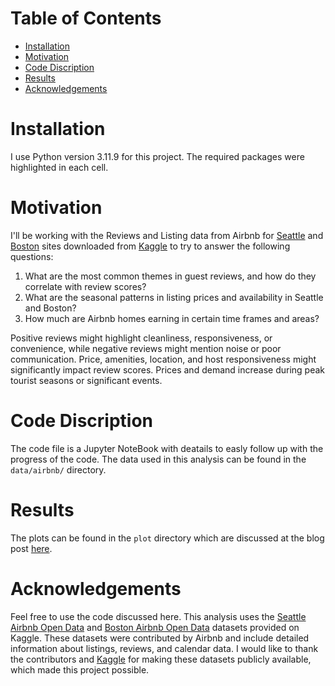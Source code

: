 # Table of Contents

- [Installation](#installation)
- [Motivation](#motivation)
- [Code Discription](#file-discription)
- [Results](#results)
- [Acknowledgements](#acknowledgements)

# Installation
I use Python version 3.11.9 for this project. The required packages were highlighted in each cell. 

# Motivation
I'll be working with the Reviews and Listing data from Airbnb for [Seattle](https://www.kaggle.com/datasets/airbnb/seattle) and [Boston](https://www.kaggle.com/datasets/airbnb/boston) sites downloaded from [Kaggle](https://www.kaggle.com) to try to answer the following questions:

1. What are the most common themes in guest reviews, and how do they correlate with review scores?
2. What are the seasonal patterns in listing prices and availability in Seattle and Boston?
3. How much are Airbnb homes earning in certain time frames and areas?

Positive reviews might highlight cleanliness, responsiveness, or convenience, while negative reviews might mention noise or poor communication. Price, amenities, location, and host responsiveness might significantly impact review scores. Prices and demand increase during peak tourist seasons or significant events.

# Code Discription 
The code file is a Jupyter NoteBook with deatails to easly follow up with the progress of the code. The data used in this analysis can be found in the `data/airbnb/` directory.

# Results
The plots can be found in the `plot` directory which are discussed at the blog post [here](https://abdualazem-fadol.medium.com/exploring-airbnb-trends-a-comparative-analysis-of-boston-and-seattle-a6b5d09c2f78).

# Acknowledgements
Feel free to use the code discussed here. 
This analysis uses the [Seattle Airbnb Open Data](https://www.kaggle.com/datasets/airbnb/seattle) and [Boston Airbnb Open Data](https://www.kaggle.com/datasets/airbnb/boston) datasets provided on Kaggle. These datasets were contributed by Airbnb and include detailed information about listings, reviews, and calendar data. I would like to thank the contributors and [Kaggle](https://www.kaggle.com) for making these datasets publicly available, which made this project possible.